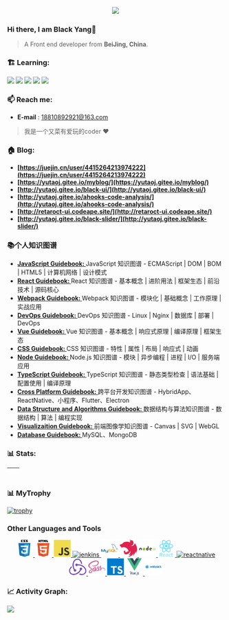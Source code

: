 <p align="center"><img src="https://p9-juejin.byteimg.com/tos-cn-i-k3u1fbpfcp/5e0425315c4649e09e7713ea18741278~tplv-k3u1fbpfcp-no-mark:240:240:240:160.awebp?" /></p>

### Hi there, I am Black Yang👋

> A Front end developer from **BeiJing, China**.

### 🏗️ Learning:

<code><img src="https://img.shields.io/badge/typescript-%23007ACC.svg?style=for-the-badge&logo=typescript&logoColor=white"/></code>
<code><img src="https://img.shields.io/badge/react-%2320232a.svg?style=for-the-badge&logo=react&logoColor=%2361DAFB"/></code>
<code><img src="https://img.shields.io/badge/node.js-6DA55F?style=for-the-badge&logo=node.js&logoColor=white"/></code>
<code><img src="https://img.shields.io/badge/nestjs-%23E0234E.svg?style=for-the-badge&logo=nestjs&logoColor=white"/></code>
<code><img src="https://img.shields.io/badge/vuejs-%2335495e.svg?style=for-the-badge&logo=vuedotjs&logoColor=%234FC08D"/></code>

### 📫 Reach me:

- **E-mail** : 18810892921@163.com

> 我是一个又菜有爱玩的coder ❤️

### 🏠 Blog:

- **[https://juejin.cn/user/4415264213974222](https://juejin.cn/user/4415264213974222)**
- **[https://yutaoj.gitee.io/myblog/](https://yutaoj.gitee.io/myblog/)**
- **[http://yutaoj.gitee.io/black-ui/](http://yutaoj.gitee.io/black-ui/)**
- **[http://yutaoj.gitee.io/ahooks-code-analysis/](http://yutaoj.gitee.io/ahooks-code-analysis/)**
- **[http://retaroct-ui.codeape.site/](http://retaroct-ui.codeape.site/)**
- **[http://yutaoj.gitee.io/black-slider/](http://yutaoj.gitee.io/black-slider/)**

### 📚个人知识图谱

- **[JavaScript Guidebook: ](http://yutaoj.gitee.io/black-javascript-guidebook/)** JavaScript 知识图谱 - ECMAScript | DOM | BOM | HTML5 | 计算机网络 | 设计模式
- **[React Guidebook: ](http://yutaoj.gitee.io/black-react-guidebook/)** React 知识图谱 - 基本概念 | 进阶用法 | 框架生态 | 前沿技术 | 源码核心
- **[Webpack Guidebook: ](http://yutaoj.gitee.io/black-webpack-guidebook/)** Webpack 知识图谱 - 模块化 | 基础概念 | 工作原理 | 实战应用
- **[DevOps Guidebook: ](http://yutaoj.gitee.io/black-devops-guidebook/)** DevOps 知识图谱 - Linux | Nginx | 数据库 | 部署 | DevOps
- **[Vue Guidebook: ](http://yutaoj.gitee.io/black-vue-guidebook/)** Vue 知识图谱 - 基本概念 | 响应式原理 | 编译原理 | 框架生态
- **[CSS Guidebook: ](http://yutaoj.gitee.io/black-css-guidebook/)** CSS 知识图谱 - 特性 | 属性 | 布局 | 响应式 | 动画
- **[Node Guidebook: ](http://yutaoj.gitee.io/black-node-guidebook/)** Node.js 知识图谱 - 模块 | 异步编程 | 进程 | I/O | 服务端应用
- **[TypeScript Guidebook: ](http://yutaoj.gitee.io/black-typescript-guidebook/)** TypeScript 知识图谱 - 静态类型检查 | 语法基础 | 配置使用 | 编译原理
- **[Cross Platform Guidebook: ](http://yutaoj.gitee.io/black-cross-platform-guidebook/)** 跨平台开发知识图谱 - HybridApp、ReactNative、小程序、Flutter、Electron
- **[Data Structure and Algorithms Guidebook: ](http://yutaoj.gitee.io/black-data-structure-and-algorithms-guidebook/)** 数据结构与算法知识图谱 - 数据结构 | 算法 | 编程实现
- **[Visualizaition Guidebook: ](http://yutaoj.gitee.io/black-visualization-guidebook/)** 前端图像学知识图谱 - Canvas | SVG | WebGL
- **[Database Guidebook: ](http://yutaoj.gitee.io/black-database-guidebook/)** MySQL、MongoDB

### 📊 Stats:

| <img align="center" src="https://github-readme-stats.vercel.app/api?username=yyt520&show_icons=true&theme=buefy&hide_border=true" alt="" /> | <img align="center" src="https://github-readme-stats.vercel.app/api/top-langs/?username=yyt520&layout=compact&theme=buefy&hide_border=true" alt="" /> |
| ----------------------------------------------------------------------------------------------------------------------------------------------- | --------------------------------------------------------------------------------------------------------------------------------------------------------- |

### 📊 MyTrophy
[![trophy](https://github-profile-trophy.vercel.app/?username=ryo-ma)](https://github.com/ryo-ma/github-profile-trophy)

### Other Languages and Tools

<p align="center"> <a href="https://www.w3schools.com/css/" target="_blank" rel="noreferrer"> <img src="https://raw.githubusercontent.com/devicons/devicon/master/icons/css3/css3-original-wordmark.svg" alt="css3" width="40" height="40"/> </a> <a href="https://www.w3.org/html/" target="_blank" rel="noreferrer"> <img src="https://raw.githubusercontent.com/devicons/devicon/master/icons/html5/html5-original-wordmark.svg" alt="html5" width="40" height="40"/> </a> <a href="https://developer.mozilla.org/en-US/docs/Web/JavaScript" target="_blank" rel="noreferrer"> <img src="https://raw.githubusercontent.com/devicons/devicon/master/icons/javascript/javascript-original.svg" alt="javascript" width="40" height="40"/> </a> <a href="https://www.jenkins.io" target="_blank" rel="noreferrer"> <img src="https://www.vectorlogo.zone/logos/jenkins/jenkins-icon.svg" alt="jenkins" width="40" height="40"/> </a> <a href="https://www.mysql.com/" target="_blank" rel="noreferrer"> <img src="https://raw.githubusercontent.com/devicons/devicon/master/icons/mysql/mysql-original-wordmark.svg" alt="mysql" width="40" height="40"/> </a> <a href="https://nestjs.com/" target="_blank" rel="noreferrer"> <img src="https://raw.githubusercontent.com/devicons/devicon/master/icons/nestjs/nestjs-plain.svg" alt="nestjs" width="40" height="40"/> </a> <a href="https://nodejs.org" target="_blank" rel="noreferrer"> <img src="https://raw.githubusercontent.com/devicons/devicon/master/icons/nodejs/nodejs-original-wordmark.svg" alt="nodejs" width="40" height="40"/> </a> <a href="https://reactjs.org/" target="_blank" rel="noreferrer"> <img src="https://raw.githubusercontent.com/devicons/devicon/master/icons/react/react-original-wordmark.svg" alt="react" width="40" height="40"/> </a> <a href="https://reactnative.dev/" target="_blank" rel="noreferrer"> <img src="https://reactnative.dev/img/header_logo.svg" alt="reactnative" width="40" height="40"/> </a> <a href="https://redux.js.org" target="_blank" rel="noreferrer"> <img src="https://raw.githubusercontent.com/devicons/devicon/master/icons/redux/redux-original.svg" alt="redux" width="40" height="40"/> </a> <a href="https://sass-lang.com" target="_blank" rel="noreferrer"> <img src="https://raw.githubusercontent.com/devicons/devicon/master/icons/sass/sass-original.svg" alt="sass" width="40" height="40"/> </a> <a href="https://www.typescriptlang.org/" target="_blank" rel="noreferrer"> <img src="https://raw.githubusercontent.com/devicons/devicon/master/icons/typescript/typescript-original.svg" alt="typescript" width="40" height="40"/> </a> <a href="https://vuejs.org/" target="_blank" rel="noreferrer"> <img src="https://raw.githubusercontent.com/devicons/devicon/master/icons/vuejs/vuejs-original-wordmark.svg" alt="vuejs" width="40" height="40"/> </a> <a href="https://webpack.js.org" target="_blank" rel="noreferrer"> <img src="https://raw.githubusercontent.com/devicons/devicon/d00d0969292a6569d45b06d3f350f463a0107b0d/icons/webpack/webpack-original-wordmark.svg" alt="webpack" width="40" height="40"/> </a> </p>


### 📈 Activity Graph:

![](https://activity-graph.herokuapp.com/graph?username=yyt520&theme=react-dark)
